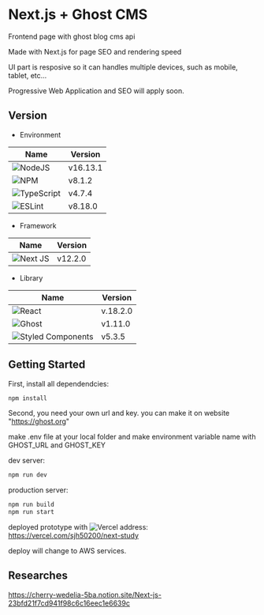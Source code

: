 # Next.js + Ghost CMS 

Frontend page with ghost blog cms api

Made with Next.js for page SEO and rendering speed

UI part is resposive so it can handles multiple devices, such as mobile, tablet, etc...

Progressive Web Application and SEO will apply soon.

## Version
* Environment

| Name | Version |
| ------------------ | -----------------|
| ![NodeJS](https://img.shields.io/badge/node.js-6DA55F?style=for-the-badge&logo=node.js&logoColor=white) | v16.13.1 | 
| ![NPM](https://img.shields.io/badge/NPM-%23000000.svg?style=for-the-badge&logo=npm&logoColor=white) | v8.1.2 | 
| ![TypeScript](https://img.shields.io/badge/typescript-%23007ACC.svg?style=for-the-badge&logo=typescript&logoColor=white) | v4.7.4 |
| ![ESLint](https://img.shields.io/badge/ESLint-4B3263?style=for-the-badge&logo=eslint&logoColor=white) | v8.18.0 |
* Framework

| Name | Version |
| ------------------ | -----------------|
| ![Next JS](https://img.shields.io/badge/Next-black?style=for-the-badge&logo=next.js&logoColor=white) | v12.2.0 |
* Library

| Name | Version |
| ------------------ | -----------------|
|	![React](https://img.shields.io/badge/react-%2320232a.svg?style=for-the-badge&logo=react&logoColor=%2361DAFB) | v.18.2.0 |
| ![Ghost](https://img.shields.io/badge/ghost-000?style=for-the-badge&logo=ghost&logoColor=%23F7DF1E) | v1.11.0 |
| ![Styled Components](https://img.shields.io/badge/styled--components-DB7093?style=for-the-badge&logo=styled-components&logoColor=white) | v5.3.5 |

## Getting Started

First, install all dependendcies:
```bash
npm install
```

Second, you need your own url and key. you can make it on website "https://ghost.org"

make .env file at your local folder and make environment variable name with GHOST_URL and GHOST_KEY

dev server:

```bash
npm run dev
```

production server:

```bash
npm run build
npm run start
```

deployed prototype with ![Vercel](https://img.shields.io/badge/vercel-%23000000.svg?style=for-the-badge&logo=vercel&logoColor=white)
address: https://vercel.com/sjh50200/next-study

deploy will change to AWS services.

## Researches
https://cherry-wedelia-5ba.notion.site/Next-js-23bfd21f7cd941f98c6c16eec1e6639c

